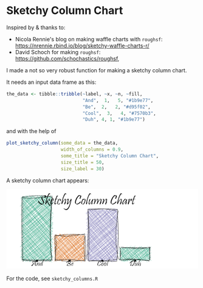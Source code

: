 # Sketchy Column Chart

Inspired by & thanks to:  

-  Nicola Rennie's blog on making waffle charts with `roughsf`: <https://nrennie.rbind.io/blog/sketchy-waffle-charts-r/>
-  David Schoch for making `roughsf`: <https://github.com/schochastics/roughsf>,

I made a not so very robust function for making a sketchy column chart.

It needs an input data frame as this:

``` r
the_data <- tibble::tribble(~label, ~x, ~n, ~fill,
                            "And",  1,   5, "#1b9e77",
                            "Be",  2,   2, "#d95f02",
                            "Cool",  3,   4, "#7570b3",
                            "Duh", 4, 1, "#1b9e77")
```

and with the help of

``` r
plot_sketchy_column(some_data = the_data,
                    width_of_columns = 0.9,
                    some_title = "Sketchy Column Chart",
                    size_title = 50,
                    size_label = 30)
```

A sketchy column chart appears:  

![](sketchy_columns.png)


For the code, see `sketchy_columns.R`

